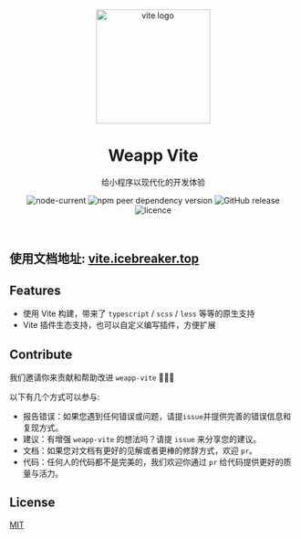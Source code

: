 <div align="center">
  <a href="https://vite.icebreaker.top">
    <img width="200" height="200" hspace="10" src="https://vite.icebreaker.top/logo.png" alt="vite logo" />
  </a>
  <h1>Weapp Vite</h1>
  <p>
    给小程序以现代化的开发体验
  </p>
  <img src="https://img.shields.io/node/v/weapp-vite" alt="node-current" />
  <img src="https://img.shields.io/npm/dependency-version/weapp-vite/peer/vite" alt="npm peer dependency version" />
  <img src="https://img.shields.io/github/v/release/weapp-vite/weapp-vite" alt="GitHub release" />
  <img src="https://img.shields.io/npm/l/weapp-vite" alt="licence" />
</div>

<p>&nbsp;</p>

## 使用文档地址: [vite.icebreaker.top](https://vite.icebreaker.top)

## Features

- 使用 Vite 构建，带来了 `typescript` / `scss` / `less` 等等的原生支持
- Vite 插件生态支持，也可以自定义编写插件，方便扩展

## Contribute

我们邀请你来贡献和帮助改进 `weapp-vite` 💚💚💚

以下有几个方式可以参与:

- 报告错误：如果您遇到任何错误或问题，请提`issue`并提供完善的错误信息和复现方式。
- 建议：有增强 `weapp-vite` 的想法吗？请提 `issue` 来分享您的建议。
- 文档：如果您对文档有更好的见解或者更棒的修辞方式，欢迎 `pr`。
- 代码：任何人的代码都不是完美的，我们欢迎你通过 `pr` 给代码提供更好的质量与活力。

## License

[MIT](./LICENSE)

<!-- "//------":""esbuild": "^0.21.3",", -->
